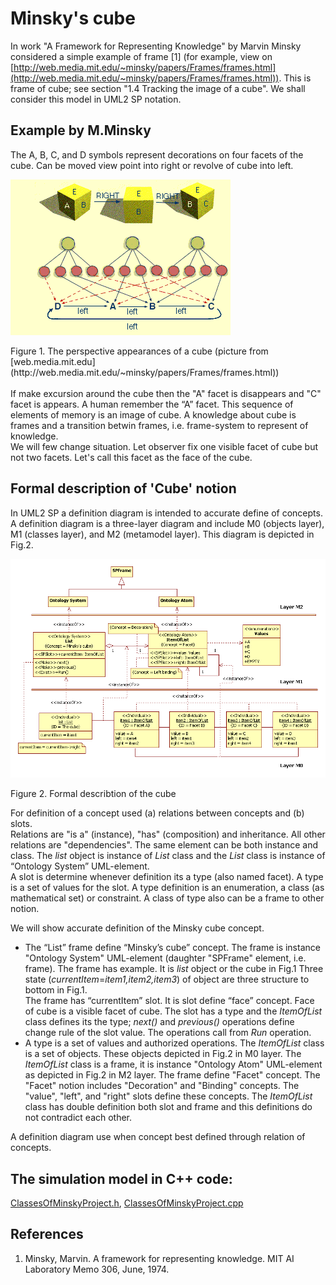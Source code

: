 # Minsky's cube
In work "A Framework for Representing Knowledge" by Marvin Minsky considered a simple example of frame [1]
(for example, view on [http://web.media.mit.edu/~minsky/papers/Frames/frames.html](http://web.media.mit.edu/~minsky/papers/Frames/frames.html)).
This is frame of cube; see section "1.4 Tracking the image of a cube". We shall consider this model in UML2 SP notation.
## Example by M.Minsky
The A, B, C, and D symbols represent decorations on four facets of the cube. 
Can be moved view point into right or revolve of cube into left.
<p><img src="Image4.gif" alt="" /></p>
Figure 1. The perspective appearances of a cube (picture from [web.media.mit.edu](http://web.media.mit.edu/~minsky/papers/Frames/frames.html))<br/><br/>
If make excursion around the cube then the "A" facet is disappears and "C" facet is appears. A human remember the “A” facet. This sequence of elements of memory is an image of cube. A knowledge about cube is frames and a transition betwin frames, i.e. frame-system to represent of knowledge.<br/>
We will few change situation. Let observer fix one visible facet of cube but not two facets. Let's call this facet as the face of the cube.

## Formal description of 'Cube' notion
In UML2 SP a definition diagram is intended to accurate define of concepts. 
A definition diagram is a three-layer diagram and include M0 (objects layer), M1 (classes layer), and M2 (metamodel layer). 
This diagram is depicted in Fig.2.
<p><img src="cube.png" alt="" /></p>
Figure 2. Formal describtion of the cube<br/>

For definition of a concept used (a) relations between concepts and (b) slots.<br/>
Relations are "is a" (instance), "has" (composition) and inheritance. All other relations are "dependencies". The same element can be both instance and class. The *list* object is instance of *List* class and the *List* class is instance of “Ontology System” UML-element.<br/>
A slot is determine whenever definition its a type (also named facet). A type is a set of values for the slot. A type definition is an enumeration, a class (as mathematical set) or constraint. A class of type also can be a frame to other notion.

We will show accurate definition of the Minsky cube concept.
- The “List” frame define “Minsky’s cube” concept. The frame is instance "Ontology System" UML-element 
(daughter "SPFrame" element, i.e. frame). The frame has example. It is *list* object or the cube in Fig.1
Three state (*currentItem*=*item1,item2,item3*) of object are three structure to bottom in Fig.1.<br/> 
The frame has “currentItem” slot. It is slot define “face” concept. Face of cube is a visible facet of cube. 
The slot has a type and the *ItemOfList* class defines its the type; *next()* and *previous()* operations define 
change rule of the slot value. The operations call from *Run* operation.<br/>
- A type is a set of values and authorized operations. The *ItemOfList* class is a set of objects. 
These objects depicted in Fig.2 in M0 layer. The *ItemOfList* class is a frame, it is instance "Ontology Atom" UML-element as depicted in Fig.2 in M2 layer. 
The frame define "Facet" concept. The "Facet" notion includes "Decoration" and "Binding" concepts. The "value", "left", and "right" slots define these concepts. The *ItemOfList* class has double definition both slot and frame and this definitions do not contradict each other.

A definition diagram use when concept best defined through relation of concepts.

## The simulation model in C++ code:  
[ClassesOfMinskyProject.h](https://github.com/vgurianov/uml-sp/blob/master/examples/minsky/ClassesOfMinskyProject.h), 
[ClassesOfMinskyProject.cpp](https://github.com/vgurianov/uml-sp/blob/master/examples/minsky/ClassesOfMinskyProject.cpp)
## References
1. Minsky, Marvin. A framework for representing knowledge. MIT AI Laboratory Memo 306, June, 1974.
 
